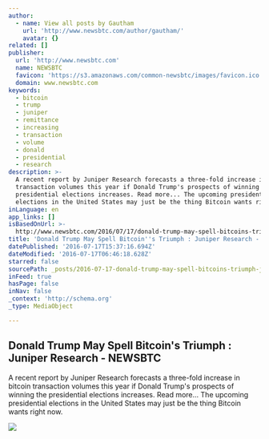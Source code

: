 ```yaml
---
author:
  - name: View all posts by Gautham
    url: 'http://www.newsbtc.com/author/gautham/'
    avatar: {}
related: []
publisher:
  url: 'http://www.newsbtc.com'
  name: NEWSBTC
  favicon: 'https://s3.amazonaws.com/common-newsbtc/images/favicon.ico'
  domain: www.newsbtc.com
keywords:
  - bitcoin
  - trump
  - juniper
  - remittance
  - increasing
  - transaction
  - volume
  - donald
  - presidential
  - research
description: >-
  A recent report by Juniper Research forecasts a three-fold increase in bitcoin
  transaction volumes this year if Donald Trump's prospects of winning the
  presidential elections increases. Read more... The upcoming presidential
  elections in the United States may just be the thing Bitcoin wants right now.
inLanguage: en
app_links: []
isBasedOnUrl: >-
  http://www.newsbtc.com/2016/07/17/donald-trump-may-spell-bitcoins-triumph-juniper-research/
title: 'Donald Trump May Spell Bitcoin''s Triumph : Juniper Research - NEWSBTC'
datePublished: '2016-07-17T15:37:16.694Z'
dateModified: '2016-07-17T06:46:18.628Z'
starred: false
sourcePath: _posts/2016-07-17-donald-trump-may-spell-bitcoins-triumph-juniper-research.md
inFeed: true
hasPage: false
inNav: false
_context: 'http://schema.org'
_type: MediaObject

---
```

<article style=""><h1>Donald Trump May Spell Bitcoin's Triumph : Juniper Research - NEWSBTC</h1><p>A recent report by Juniper Research forecasts a three-fold increase in bitcoin transaction volumes this year if Donald Trump's prospects of winning the presidential elections increases. Read more... The upcoming presidential elections in the United States may just be the thing Bitcoin wants right now.</p><img src="http://s3.amazonaws.com/main-newsbtc-images/2016/07/16214352/donald-trump.jpg" /></article>